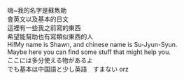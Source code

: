 嗨~我的名字是蘇雋勛  
會英文以及基本的日文  
這裡有一些我之前寫的東西      
希望能幫助也有寫類似東西的人  
Hi!My name is Shawn, and chinese name is Su-Jyun-Syun.  
Maybe here you can find some stuff that might help you.  
ここには多分使える物があるよ  
でも基本は中国語と少し英語　すまない orz  
<!---
Shawn-Funghi/Shawn-Funghi is a ✨ special ✨ repository because its `README.md` (this file) appears on your GitHub profile.
You can click the Preview link to take a look at your changes.
--->
